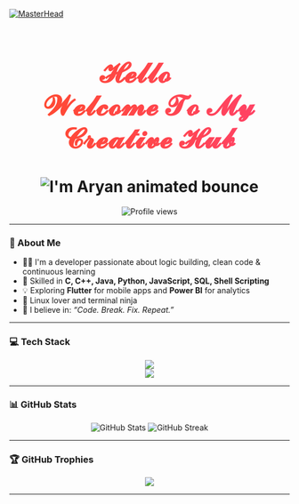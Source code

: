 [![MasterHead](https://user-images.githubusercontent.com/58959408/232639433-cb0aea21-66f0-4508-a771-85e2089c5a87.gif)](https://your-link-here.com)
<h1 align="center" style="background: linear-gradient(90deg, #ff4b2b, #ff416c); -webkit-background-clip: text; -webkit-text-fill-color: transparent; font-family: 'Segoe Script', cursive; font-size: 50px;">
  𝓗𝓮𝓵𝓵𝓸 👋 <br> 𝓦𝓮𝓵𝓬𝓸𝓶𝓮 𝓣𝓸 𝓜𝔂 𝓒𝓻𝓮𝓪𝓽𝓲𝓿𝓮 𝓗𝓾𝓫
</h1>
<h1 align="center">
  <img src="https://readme-typing-svg.herokuapp.com?font=Fira+Code&size=30&color=00FF00&center=true&vCenter=true&lines=I'm+Aryan!" alt="I'm Aryan animated bounce" />
</h1>

<p align="center">
  <img src="https://komarev.com/ghpvc/?username=Aryansingh0823&style=for-the-badge" alt="Profile views" />
</p>

---

### 🚀 About Me

- 👨‍💻 I'm a developer passionate about logic building, clean code & continuous learning  
- 🔧 Skilled in **C, C++, Java, Python, JavaScript, SQL, Shell Scripting**  
- 💡 Exploring **Flutter** for mobile apps and **Power BI** for analytics  
- 🐧 Linux lover and terminal ninja  
- 🧠 I believe in: _“Code. Break. Fix. Repeat.”_

---


### 💻 Tech Stack

<p align="center">
  <!-- Web Core -->
  <img src="https://skillicons.dev/icons?i=html,css,react,js" />
  <br/>
  <!-- Others -->
  <img src="https://skillicons.dev/icons?i=c,cpp,java,python,django,mysql,flutter,linux" />
</p>

---

### 📊 GitHub Stats

<p align="center">
  <img src=usernameAryansingh0823&show_icons=true&theme=tokyonight" alt="GitHub Stats" />
  <img src=Aryansingh0823&theme=tokyonight" alt="GitHub Streak" />
</p>

---

### 🏆 GitHub Trophies

<p align="center">
  <img src="https://github-profile-trophy.vercel.app/?username=kishore1185&theme=tokyonight&row=1&no-frame=true&margin-w=10" />
</p>

---


